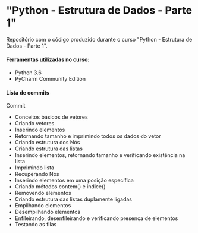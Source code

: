 # "Python - Estrutura de Dados - Parte 1"

Repositório com o código produzido durante o curso "Python - Estrutura de Dados - Parte 1".

#### Ferramentas utilizadas no curso:
  - Python 3.6
  - PyCharm Community Edition
  
#### Lista de commits
Commit

- Conceitos básicos de vetores 
- Criando vetores
- Inserindo elementos
- Retornando tamanho e imprimindo todos os dados do vetor
- Criando estrutura dos Nós 
- Criando estrutura das listas 
- Inserindo elementos, retornando tamanho e verificando existência na lista
- Imprimindo lista 
- Recuperando Nós 
- Inserindo elementos em uma posição específica 
- Criando métodos contem() e indice() 
- Removendo elementos 
- Criando estrutura das listas duplamente ligadas
- Empilhando elementos 
- Desempilhando elementos 
- Enfileirando, desenfileirando e verificando presença de elementos 
- Testando as filas